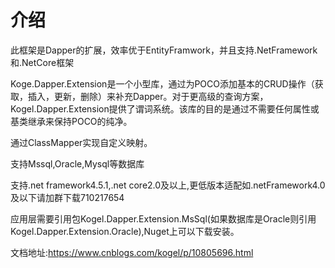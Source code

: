 
# 介绍

此框架是Dapper的扩展，效率优于EntityFramwork，并且支持.NetFramework和.NetCore框架

Koge.Dapper.Extension是一个小型库，通过为POCO添加基本的CRUD操作（获取，插入，更新，删除）来补充Dapper。对于更高级的查询方案，Kogel.Dapper.Extension提供了谓词系统。该库的目的是通过不需要任何属性或基类继承来保持POCO的纯净。

通过ClassMapper实现自定义映射。

支持Mssql,Oracle,Mysql等数据库

支持.net framework4.5.1,.net core2.0及以上,更低版本适配如.netFramework4.0及以下请加群下载710217654

应用层需要引用包Kogel.Dapper.Extension.MsSql(如果数据库是Oracle则引用Kogel.Dapper.Extension.Oracle),Nuget上可以下载安装。

文档地址:https://www.cnblogs.com/kogel/p/10805696.html
